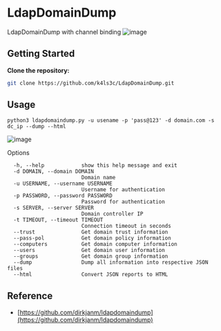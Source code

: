 # LdapDomainDump
LdapDomainDump with channel binding
![image](https://github.com/user-attachments/assets/abc29a69-89b7-4fed-a120-0632f0ee26a4)

## Getting Started

**Clone the repository:**
```bash
git clone https://github.com/k4ls3c/LdapDomainDump.git
```
## Usage
```
python3 ldapdomaindump.py -u usename -p 'pass@123' -d domain.com -s dc_ip --dump --html
```
![image](https://github.com/user-attachments/assets/9e1a08bf-ddb9-4b7b-8b4d-77ca744b97fd)

Options
```
  -h, --help            show this help message and exit
  -d DOMAIN, --domain DOMAIN
                        Domain name
  -u USERNAME, --username USERNAME
                        Username for authentication
  -p PASSWORD, --password PASSWORD
                        Password for authentication
  -s SERVER, --server SERVER
                        Domain controller IP
  -t TIMEOUT, --timeout TIMEOUT
                        Connection timeout in seconds
  --trust               Get domain trust information
  --pass-pol            Get domain policy information
  --computers           Get domain computer information
  --users               Get domain user information
  --groups              Get domain group information
  --dump                Dump all information into respective JSON files
  --html                Convert JSON reports to HTML
```
## Reference
- [https://github.com/dirkjanm/ldapdomaindump](https://github.com/dirkjanm/ldapdomaindump)
